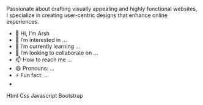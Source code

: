 Passionate about crafting visually appealing and highly functional websites, I specialize in creating user-centric designs that enhance online experiences.

- 👋 Hi, I’m Arsh
- 👀 I’m interested in ...
- 🌱 I’m currently learning ...
- 💞️ I’m looking to collaborate on ...
- 📫 How to reach me ...
- 😄 Pronouns: ...
- ⚡ Fun fact: ...
- 
Html
Css
Javascript
Bootstrap
<!---
Arsh12259/Arsh12259 is a ✨ special ✨ repository because its `README.md` (this ![360_F_321243084_GstfWflk1eTLlzUdRZ5mjoP5IG1iCc8J](https://github.com/user-attachments/assets/21785c61-550d-4b55-abc4-eb2960aefcba)
file) appears on your GitHub profile.
You can click the Preview link to take a look at your changes.
--->

